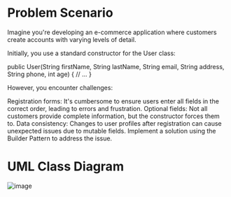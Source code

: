 # Problem Scenario
  
Imagine you're developing an e-commerce application where customers create accounts with varying levels of detail.

Initially, you use a standard constructor for the User class:

public User(String firstName, String lastName, String email, String address, String phone, int age) { // ... }

However, you encounter challenges:

Registration forms: It's cumbersome to ensure users enter all fields in the correct order, leading to errors and frustration.
Optional fields: Not all customers provide complete information, but the constructor forces them to.
Data consistency: Changes to user profiles after registration can cause unexpected issues due to mutable fields.
Implement a solution using the Builder Pattern to address the issue.

# UML Class Diagram

![image](https://github.com/Nayunnie1/SoftEng2-3CS1/assets/58744536/7e99a49f-add6-4d8b-9cb0-35f3a8e475e4)
